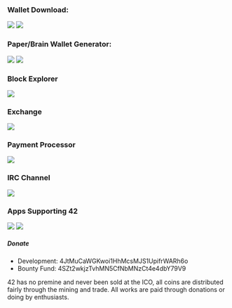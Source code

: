 ### Wallet Download:
<a href="https://github.com/42-coin/42/releases" target="_blank"><i class="svg-icon github"></i></a>    <a href="https://tr.im/42mega" target="_blank"><img src="http://i.imgur.com/D3TrEXa.png"></a>    <a href="https://tr.im/42dropbox" target="_blank"><img src="http://i.imgur.com/H0u96ap.png"></a>

### Paper/Brain Wallet Generator:
<a href="https://42-address.github.io" target="_blank"><img src="http://i.imgur.com/AU1BZTo.png"></a>    <a href="https://walletgenerator.net/?culture=en&currency=42coin#" target="_blank"><img src="http://i.imgur.com/9UwmlsR.png"></a>


### Block Explorer
<a href="https://chainz.cryptoid.info/42/" target="_blank"><img src="http://i.imgur.com/VVJVbXK.png"></a>


### Exchange
<a href="https://www.cryptopia.co.nz/Exchange?market=42_BTC" target="_blank"><img src="http://i.imgur.com/Q2iDPsQ.png"></a>


### Payment Processor
<a href="https://cointopay.com/" target="_blank"><img src="http://i.imgur.com/xBheu1m.png"></a>


### IRC Channel
<a href="https://kiwiirc.com/client/chat.freenode.net/?nick=username&theme=cli##42coin" target="_blank"><img src="http://i.imgur.com/o1s1Tbv.png"></a>


### Apps Supporting 42
<a href="https://play.google.com/store/apps/details?id=com.mobnetic.coinguardian" target="_blank"><img src="http://i.imgur.com/qzKM8Vo.png"></a>    <a href="https://play.google.com/store/apps/details?id=bitcoin.buzz.feeds" target="_blank"><img src="http://i.imgur.com/oOp3Tqo.png"></a>


##### Donate
- Development: 4JtMuCaWGKwoi1HhMcsMJS1UpifrWARh6o
- Bounty Fund: 4SZt2wkjzTvhMN5CfNbMNzCt4e4dbY79V9


42 has no premine and never been sold at the ICO, all coins are distributed fairly through the mining and trade. All works are paid through donations or doing by enthusiasts.
